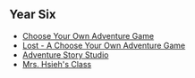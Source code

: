 ## Year Six

- [Choose Your Own Adventure Game](https://scratch.mit.edu/projects/2007269/fullscreen/)
- [Lost - A Choose Your Own Adventure Game](https://scratch.mit.edu/projects/98552648/)
- [Adventure Story Studio](https://scratch.mit.edu/studios/3445472/)
- [Mrs. Hsieh's Class](https://scratch.mit.edu/studios/4282825/)
